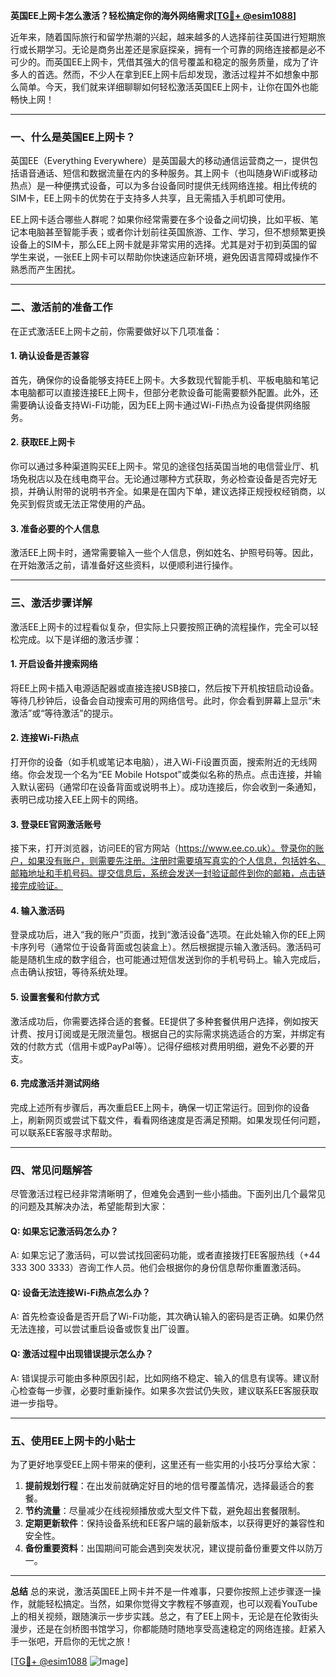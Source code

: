 **英国EE上网卡怎么激活？轻松搞定你的海外网络需求[[TG💪+ @esim1088](https://t.me/s/esim1088)]**

近年来，随着国际旅行和留学热潮的兴起，越来越多的人选择前往英国进行短期旅行或长期学习。无论是商务出差还是家庭探亲，拥有一个可靠的网络连接都是必不可少的。而英国EE上网卡，凭借其强大的信号覆盖和稳定的服务质量，成为了许多人的首选。然而，不少人在拿到EE上网卡后却发现，激活过程并不如想象中那么简单。今天，我们就来详细聊聊如何轻松激活英国EE上网卡，让你在国外也能畅快上网！

---

### **一、什么是英国EE上网卡？**
英国EE（Everything Everywhere）是英国最大的移动通信运营商之一，提供包括语音通话、短信和数据流量在内的多种服务。其上网卡（也叫随身WiFi或移动热点）是一种便携式设备，可以为多台设备同时提供无线网络连接。相比传统的SIM卡，EE上网卡的优势在于支持多人共享，且无需插入手机即可使用。

EE上网卡适合哪些人群呢？如果你经常需要在多个设备之间切换，比如平板、笔记本电脑甚至智能手表；或者你计划前往英国旅游、工作、学习，但不想频繁更换设备上的SIM卡，那么EE上网卡就是非常实用的选择。尤其是对于初到英国的留学生来说，一张EE上网卡可以帮助你快速适应新环境，避免因语言障碍或操作不熟悉而产生困扰。

---

### **二、激活前的准备工作**
在正式激活EE上网卡之前，你需要做好以下几项准备：

#### **1. 确认设备是否兼容**
首先，确保你的设备能够支持EE上网卡。大多数现代智能手机、平板电脑和笔记本电脑都可以直接连接EE上网卡，但部分老款设备可能需要额外配置。此外，还需要确认设备支持Wi-Fi功能，因为EE上网卡通过Wi-Fi热点为设备提供网络服务。

#### **2. 获取EE上网卡**
你可以通过多种渠道购买EE上网卡。常见的途径包括英国当地的电信营业厅、机场免税店以及在线电商平台。无论通过哪种方式获取，务必检查设备是否完好无损，并确认附带的说明书齐全。如果是在国内下单，建议选择正规授权经销商，以免买到假货或无法正常使用的产品。

#### **3. 准备必要的个人信息**
激活EE上网卡时，通常需要输入一些个人信息，例如姓名、护照号码等。因此，在开始激活之前，请准备好这些资料，以便顺利进行操作。

---

### **三、激活步骤详解**
激活EE上网卡的过程看似复杂，但实际上只要按照正确的流程操作，完全可以轻松完成。以下是详细的激活步骤：

#### **1. 开启设备并搜索网络**
将EE上网卡插入电源适配器或直接连接USB接口，然后按下开机按钮启动设备。等待几秒钟后，设备会自动搜索可用的网络信号。此时，你会看到屏幕上显示“未激活”或“等待激活”的提示。

#### **2. 连接Wi-Fi热点**
打开你的设备（如手机或笔记本电脑），进入Wi-Fi设置页面，搜索附近的无线网络。你会发现一个名为“EE Mobile Hotspot”或类似名称的热点。点击连接，并输入默认密码（通常印在设备背面或说明书上）。成功连接后，你会收到一条通知，表明已成功接入EE上网卡的网络。

#### **3. 登录EE官网激活账号**
接下来，打开浏览器，访问EE的官方网站（https://www.ee.co.uk）。登录你的账户，如果没有账户，则需要先注册。注册时需要填写真实的个人信息，包括姓名、邮箱地址和手机号码。提交信息后，系统会发送一封验证邮件到你的邮箱，点击链接完成验证。

#### **4. 输入激活码**
登录成功后，进入“我的账户”页面，找到“激活设备”选项。在此处输入你的EE上网卡序列号（通常位于设备背面或包装盒上）。然后根据提示输入激活码。激活码可能是随机生成的数字组合，也可能通过短信发送到你的手机号码上。输入完成后，点击确认按钮，等待系统处理。

#### **5. 设置套餐和付款方式**
激活成功后，你需要选择合适的套餐。EE提供了多种套餐供用户选择，例如按天计费、按月订阅或是无限流量包。根据自己的实际需求挑选适合的方案，并绑定有效的付款方式（信用卡或PayPal等）。记得仔细核对费用明细，避免不必要的开支。

#### **6. 完成激活并测试网络**
完成上述所有步骤后，再次重启EE上网卡，确保一切正常运行。回到你的设备上，刷新网页或尝试下载文件，看看网络速度是否满足预期。如果发现任何问题，可以联系EE客服寻求帮助。

---

### **四、常见问题解答**
尽管激活过程已经非常清晰明了，但难免会遇到一些小插曲。下面列出几个最常见的问题及其解决办法，希望能帮到大家：

#### **Q: 如果忘记激活码怎么办？**
A: 如果忘记了激活码，可以尝试找回密码功能，或者直接拨打EE客服热线（+44 333 300 3333）咨询工作人员。他们会根据你的身份信息帮你重置激活码。

#### **Q: 设备无法连接Wi-Fi热点怎么办？**
A: 首先检查设备是否开启了Wi-Fi功能，其次确认输入的密码是否正确。如果仍然无法连接，可以尝试重启设备或恢复出厂设置。

#### **Q: 激活过程中出现错误提示怎么办？**
A: 错误提示可能由多种原因引起，比如网络不稳定、输入的信息有误等。建议耐心检查每一步骤，必要时重新操作。如果多次尝试仍失败，建议联系EE客服获取进一步指导。

---

### **五、使用EE上网卡的小贴士**
为了更好地享受EE上网卡带来的便利，这里还有一些实用的小技巧分享给大家：

1. **提前规划行程**：在出发前就确定好目的地的信号覆盖情况，选择最适合的套餐。
2. **节约流量**：尽量减少在线视频播放或大型文件下载，避免超出套餐限制。
3. **定期更新软件**：保持设备系统和EE客户端的最新版本，以获得更好的兼容性和安全性。
4. **备份重要资料**：出国期间可能会遇到突发状况，建议提前备份重要文件以防万一。

---

**总结**
总的来说，激活英国EE上网卡并不是一件难事，只要你按照上述步骤逐一操作，就能轻松搞定。当然，如果你觉得文字教程不够直观，也可以观看YouTube上的相关视频，跟随演示一步步实践。总之，有了EE上网卡，无论是在伦敦街头漫步，还是在剑桥图书馆学习，你都能随时随地享受高速稳定的网络连接。赶紧入手一张吧，开启你的无忧之旅！

[[TG💪+ @esim1088](https://t.me/s/esim1088) ![Image](https://i.postimg.cc/4NQfJmqS/Snipaste-2025-05-13-00-14-12.png)]